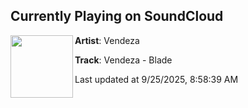 ## Currently Playing on SoundCloud

[<img align="left" width="100" src="https://i1.sndcdn.com/artworks-FiwfLCoOlfPFrmy4-d0qYfA-t500x500.png">](https://soundcloud.com/saturaterecords/vendeza-blade?in=saxurn/sets/1a1/)

**Artist**: Vendeza 

**Track**: Vendeza - Blade

Last updated at 9/25/2025, 8:58:39 AM
